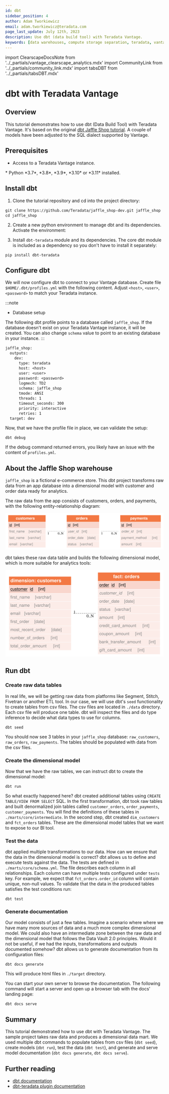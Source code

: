 ```yaml
---
id: dbt
sidebar_position: 4
author: Adam Tworkiewicz
email: adam.tworkiewicz@teradata.com
page_last_update: July 12th, 2023
description: Use dbt (data build tool) with Teradata Vantage.
keywords: [data warehouses, compute storage separation, teradata, vantage, cloud data platform, object storage, business intelligence, enterprise analytics, elt, dbt.]
---
```


import ClearscapeDocsNote from '../_partials/vantage_clearscape_analytics.mdx'
import CommunityLink from '../_partials/community_link.mdx'
import tabsDBT from '../_partials/tabsDBT.mdx'

# dbt with Teradata Vantage

## Overview

This tutorial demonstrates how to use dbt (Data Build Tool) with Teradata Vantage. It's based on the original [dbt Jaffle Shop tutorial](https://github.com/dbt-labs/jaffle_shop-dev). A couple of models have been adjusted to the SQL dialect supported by Vantage.

## Prerequisites

* Access to a Teradata Vantage instance.

<ClearscapeDocsNote />
* Python *3.7*, *3.8*, *3.9*, *3.10* or *3.11* installed.

## Install dbt

1. Clone the tutorial repository and cd into the project directory:
```
git clone https://github.com/Teradata/jaffle_shop-dev.git jaffle_shop
cd jaffle_shop
```

2. Create a new python environment to manage dbt and its dependencies. Activate the environment:
<tabsDBT/>


3. Install `dbt-teradata` module and its dependencies. The core dbt module is included as a dependency so you don't have to install it separately:
```
pip install dbt-teradata
```

## Configure dbt

We will now configure dbt to connect to your Vantage database. Create file `$HOME/.dbt/profiles.yml` with the following content. Adjust `<host>`, `<user>`, `<password>` to match your Teradata instance.

:::note
* Database setup

The following dbt profile points to a database called `jaffle_shop`. 
If the database doesn't exist on your Teradata Vantage instance, it will be created. You can also change `schema` value to point to an existing database in your instance.
:::

```
jaffle_shop:
  outputs:
    dev:
      type: teradata
      host: <host>
      user: <user>
      password: <password>
      logmech: TD2
      schema: jaffle_shop
      tmode: ANSI
      threads: 1
      timeout_seconds: 300
      priority: interactive
      retries: 1
  target: dev
```

Now, that we have the profile file in place, we can validate the setup:

```
dbt debug
```

If the debug command returned errors, you likely have an issue with the content of `profiles.yml`.

## About the Jaffle Shop warehouse

`jaffle_shop` is a fictional e-commerce store. This dbt project transforms raw data from an app database into a dimensional model with customer and order data ready for analytics.

The raw data from the app consists of customers, orders, and payments, with the following entity-relationship diagram:

![](../images/dbt1.svg)

dbt takes these raw data table and builds the following dimensional model, which is more suitable for analytics tools:

![](../images/dbt2.svg)

## Run dbt

### Create raw data tables

In real life, we will be getting raw data from platforms like Segment, Stitch, Fivetran or another ETL tool. In our case, we will use dbt's `seed` functionality to create tables from csv files. The csv files are located in `./data` directory. Each csv file will produce one table. dbt will inspect the files and do type inference to decide what data types to use for columns.

```
dbt seed
```

You should now see 3 tables in your `jaffle_shop` database: `raw_customers`, `raw_orders`, `raw_payments`. The tables should be populated with data from the csv files.

### Create the dimensional model

Now that we have the raw tables, we can instruct dbt to create the dimensional model:
```
dbt run
```

So what exactly happened here? dbt created additional tables using `CREATE TABLE/VIEW FROM SELECT` SQL. In the first transformation, dbt took raw tables and built denormalized join tables called `customer_orders`, `order_payments`, `customer_payments`. You will find the definitions of these tables in `./marts/core/intermediate`.
In the second step, dbt created `dim_customers` and `fct_orders` tables. These are the dimensional model tables that we want to expose to our BI tool.

### Test the data

dbt applied multiple transformations to our data. How can we ensure that the data in the dimensional model is correct? dbt allows us to define and execute tests against the data. The tests are defined in `./marts/core/schema.yml`. The file describes each column in all relationships. Each column can have multiple tests configured under `tests` key. For example, we expect that `fct_orders.order_id` column will contain unique, non-null values. To validate that the data in the produced tables satisfies the test conditions run:

```
dbt test
```

### Generate documentation

Our model consists of just a few tables. Imagine a scenario where where we have many more sources of data and a much more complex dimensional model. We could also have an intermediate zone between the raw data and the dimensional model that follows the Data Vault 2.0 principles. Would it not be useful, if we had the inputs, transformations and outputs documented somehow? dbt allows us to generate documentation from its configuration files:

```
dbt docs generate
```

This will produce html files in `./target` directory.

You can start your own server to browse the documentation. The following command will start a server and open up a browser tab with the docs' landing page:

```
dbt docs serve
```

## Summary

This tutorial demonstrated how to use dbt with Teradata Vantage. The sample project takes raw data and produces a dimensional data mart. We used multiple dbt commands to populate tables from csv files (`dbt seed`), create models (`dbt run`), test the data (`dbt test`), and generate and serve model documentation (`dbt docs generate`, `dbt docs serve`).

## Further reading
* [dbt documentation](https://docs.getdbt.com/docs/)
* [dbt-teradata plugin documentation](https://github.com/Teradata/dbt-teradata)

<CommunityLink />
